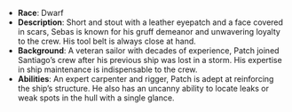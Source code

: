 - **Race**: Dwarf
- **Description**: Short and stout with a leather eyepatch and a face covered in scars, Sebas is known for his gruff demeanor and unwavering loyalty to the crew. His tool belt is always close at hand.
- **Background**: A veteran sailor with decades of experience, Patch joined Santiago’s crew after his previous ship was lost in a storm. His expertise in ship maintenance is indispensable to the crew.
- **Abilities**: An expert carpenter and rigger, Patch is adept at reinforcing the ship’s structure. He also has an uncanny ability to locate leaks or weak spots in the hull with a single glance.